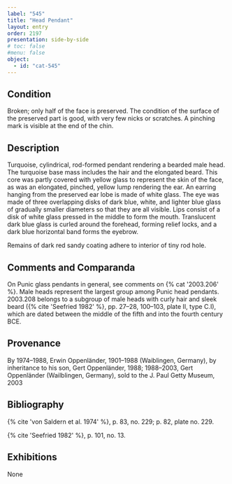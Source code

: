 ```yaml
---
label: "545"
title: "Head Pendant"
layout: entry
order: 2197
presentation: side-by-side
# toc: false
#menu: false 
object:
  - id: "cat-545"
---
```


## Condition

Broken; only half of the face is preserved. The condition of the surface of the preserved part is good, with very few nicks or scratches. A pinching mark is visible at the end of the chin.

## Description

Turquoise, cylindrical, rod-formed pendant rendering a bearded male head. The turquoise base mass includes the hair and the elongated beard. This core was partly covered with yellow glass to represent the skin of the face, as was an elongated, pinched, yellow lump rendering the ear. An earring hanging from the preserved ear lobe is made of white glass. The eye was made of three overlapping disks of dark blue, white, and lighter blue glass of gradually smaller diameters so that they are all visible. Lips consist of a disk of white glass pressed in the middle to form the mouth. Translucent dark blue glass is curled around the forehead, forming relief locks, and a dark blue horizontal band forms the eyebrow.

Remains of dark red sandy coating adhere to interior of tiny rod hole.

## Comments and Comparanda

On Punic glass pendants in general, see comments on {% cat '2003.206' %}. Male heads represent the largest group among Punic head pendants. 2003.208 belongs to a subgroup of male heads with curly hair and sleek beard ({% cite 'Seefried 1982' %}, pp. 27–28, 100–103, plate II, type C.I), which are dated between the middle of the fifth and into the fourth century BCE.

## Provenance

By 1974–1988, Erwin Oppenländer, 1901–1988 (Waiblingen, Germany), by inheritance to his son, Gert Oppenländer, 1988; 1988–2003, Gert Oppenländer (Wailblingen, Germany), sold to the J. Paul Getty Museum, 2003

## Bibliography

{% cite 'von Saldern et al. 1974' %}, p. 83, no. 229; p. 82, plate no. 229.

{% cite 'Seefried 1982' %}, p. 101, no. 13.

## Exhibitions

None